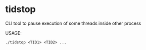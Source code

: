 # tidstop
CLI tool to pause execution of some threads inside other process

USAGE:
```
./tidstop <TID1> <TID2> ...
```
